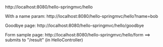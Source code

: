 
http://localhost:8080/hello-springmvc/hello

With a name param:
http://localhost:8080/hello-springmvc/hello?name=bob

Goodbye page:
http://localhost:8080/hello-springmvc/hello/goodbye

Form sample page:
http://localhost:8080/hello-springmvc/hello/form ==> submits to "/result" (in HelloController)


